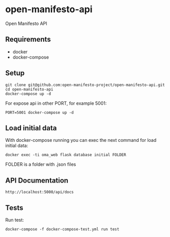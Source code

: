 # open-manifesto-api

Open Manifesto API


## Requirements

* docker
* docker-compose


## Setup

```
git clone git@github.com:open-manifesto-project/open-manifesto-api.git
cd open-manifesto-api
docker-compose up -d
```

For expose api in other PORT, for example 5001:

```
PORT=5001 docker-compose up -d
```

## Load initial data

With docker-compose running you can exec the next command for load initial data:

```
docker exec -ti oma_web flask database initial FOLDER
```

FOLDER is a folder with .json files


## API Documentation

```
http://localhost:5000/api/docs
```


## Tests

Run test:

```
docker-compose -f docker-compose-test.yml run test
```
